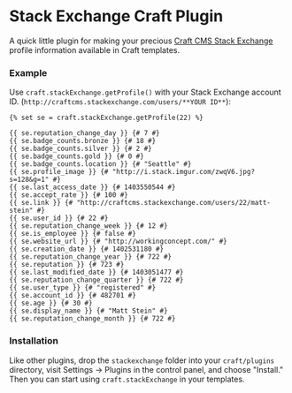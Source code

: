 # Stack Exchange Craft Plugin

A quick little plugin for making your precious [Craft CMS Stack Exchange](http://craftcms.stackexchange.com/) profile information available in Craft templates.

### Example

Use `craft.stackExchange.getProfile()` with your Stack Exchange account ID. (`http://craftcms.stackexchange.com/users/**YOUR ID**`):

```
{% set se = craft.stackExchange.getProfile(22) %}

{{ se.reputation_change_day }} {# 7 #}
{{ se.badge_counts.bronze }} {# 18 #}
{{ se.badge_counts.silver }} {# 2 #}
{{ se.badge_counts.gold }} {# 0 #}
{{ se.badge_counts.location }} {# "Seattle" #}
{{ se.profile_image }} {# "http://i.stack.imgur.com/zwqV6.jpg?s=128&g=1" #}
{{ se.last_access_date }} {# 1403550544 #}
{{ se.accept_rate }} {# 100 #}
{{ se.link }} {# "http://craftcms.stackexchange.com/users/22/matt-stein" #}
{{ se.user_id }} {# 22 #}
{{ se.reputation_change_week }} {# 12 #}
{{ se.is_employee }} {# false #}
{{ se.website_url }} {# "http://workingconcept.com/" #}
{{ se.creation_date }} {# 1402531180 #}
{{ se.reputation_change_year }} {# 722 #}
{{ se.reputation }} {# 723 #}
{{ se.last_modified_date }} {# 1403051477 #}
{{ se.reputation_change_quarter }} {# 722 #}
{{ se.user_type }} {# "registered" #}
{{ se.account_id }} {# 482701 #}
{{ se.age }} {# 30 #}
{{ se.display_name }} {# "Matt Stein" #}
{{ se.reputation_change_month }} {# 722 #}
```

### Installation

Like other plugins, drop the `stackexchange` folder into your `craft/plugins` directory, visit Settings → Plugins in the control panel, and choose "Install." Then you can start using `craft.stackExchange` in your templates.
